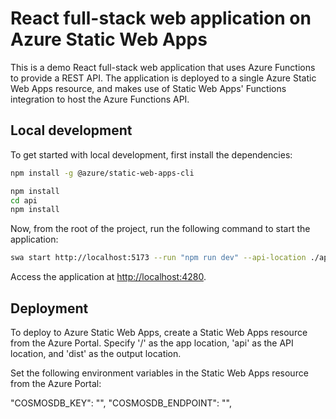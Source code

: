 # React full-stack web application on Azure Static Web Apps

This is a demo React full-stack web application that uses Azure Functions to provide a REST API. The application is deployed to a single Azure Static Web Apps resource, and makes use of Static Web Apps' Functions integration to host the Azure Functions API.

## Local development

To get started with local development, first install the dependencies:
    
```bash
npm install -g @azure/static-web-apps-cli

npm install
cd api
npm install
```

Now, from the root of the project, run the following command to start the application:

```bash
swa start http://localhost:5173 --run "npm run dev" --api-location ./api
```

Access the application at [http://localhost:4280](http://localhost:4280).

## Deployment

To deploy to Azure Static Web Apps, create a Static Web Apps resource from the Azure Portal. Specify '/' as the app location, 'api' as the API location, and 'dist' as the output location.

Set the following environment variables in the Static Web Apps resource from the Azure Portal:

"COSMOSDB_KEY": "<ENTER COSMOS DB KEY>",
"COSMOSDB_ENDPOINT": "<ENTER COSMOS DB ENDPOINT>",
